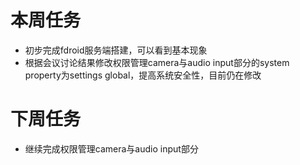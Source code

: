 # 本周任务
- 初步完成fdroid服务端搭建，可以看到基本现象
- 根据会议讨论结果修改权限管理camera与audio input部分的system property为settings global，提高系统安全性，目前仍在修改

# 下周任务
- 继续完成权限管理camera与audio input部分
